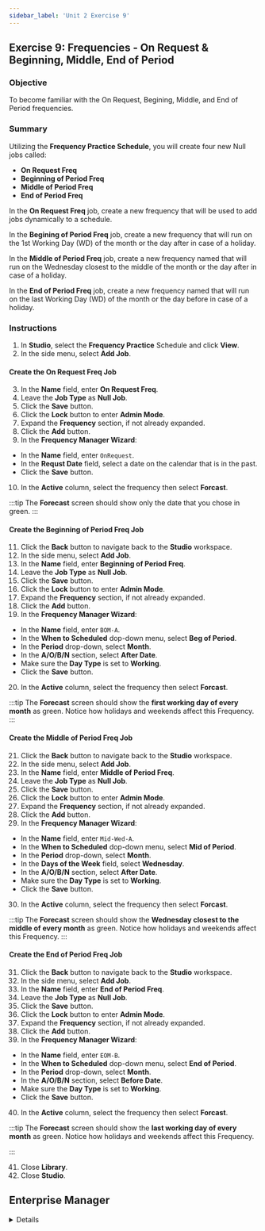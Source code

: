 ```yaml
---
sidebar_label: 'Unit 2 Exercise 9'
---
```


## Exercise 9: Frequencies - On Request & Beginning, Middle, End of Period

### Objective

To become familiar with the On Request, Begining, Middle, and End of Period frequencies.

### Summary

Utilizing the **Frequency Practice Schedule**, you will create four new Null jobs called:

* **On Request Freq**
* **Beginning of Period Freq**
* **Middle of Period Freq**
* **End of Period Freq**

In the **On Request Freq** job, create a new frequency that will be used to add jobs dynamically to a schedule.

In the **Begining of Period Freq** job, create a new frequency that will run on the 1st Working Day (WD) of the month or the day after in case of a holiday.

In the **Middle of Period Freq** job, create a new frequency named that will run on the Wednesday closest to the middle of the month or the day after in case of a holiday.

In the **End of Period Freq** job, create a new frequency named that will run on the last Working Day (WD) of the month or the day before in case of a holiday.

### Instructions

1.	In **Studio**, select the **Frequency Practice** Schedule and click **View**.
2.	In the side menu, select **Add Job**.

#### Create the On Request Freq Job

3. In the **Name** field, enter **On Request Freq**.
4. Leave the **Job Type** as **Null Job**.
5. Click the **Save** button.
6. Click the **Lock** button to enter **Admin Mode**.
7. Expand the **Frequency** section, if not already expanded.
8. Click the **Add** button.
9. In the **Frequency Manager Wizard**:
  * In the **Name** field, enter ```OnRequest```.
  * In the **Requst Date** field, select a date on the calendar that is in the past.
  * Click the **Save** button.
10. In the **Active** column, select the frequency then select **Forcast**.

:::tip
The **Forecast** screen should show only the date that you chose in green.
:::

#### Create the Beginning of Period Freq Job

11. Click the **Back** button to navigate back to the **Studio** workspace.
12. In the side menu, select **Add Job**.
13. In the **Name** field, enter **Beginning of Period Freq**.
14. Leave the **Job Type** as **Null Job**.
15. Click the **Save** button.
16. Click the **Lock** button to enter **Admin Mode**.
17. Expand the **Frequency** section, if not already expanded.
18. Click the **Add** button.
19. In the **Frequency Manager Wizard**:
  * In the **Name** field, enter ```BOM-A```.
  * In the **When to Scheduled** dop-down menu, select **Beg of Period**.
  * In the **Period** drop-down, select **Month**.
  * In the **A/O/B/N** section, select **After Date**.
  * Make sure the **Day Type** is set to **Working**.
  * Click the **Save** button.
20. In the **Active** column, select the frequency then select **Forcast**.

:::tip
The **Forecast** screen should show the **first working day of every month** as green. Notice how holidays and weekends affect this Frequency.
:::

#### Create the Middle of Period Freq Job

21. Click the **Back** button to navigate back to the **Studio** workspace.
22. In the side menu, select **Add Job**.
23. In the **Name** field, enter **Middle of Period Freq**.
24. Leave the **Job Type** as **Null Job**.
25. Click the **Save** button.
26. Click the **Lock** button to enter **Admin Mode**.
27. Expand the **Frequency** section, if not already expanded.
28. Click the **Add** button.
29. In the **Frequency Manager Wizard**:
  * In the **Name** field, enter ```Mid-Wed-A```.
  * In the **When to Scheduled** dop-down menu, select **Mid of Period**.
  * In the **Period** drop-down, select **Month**.
  * In the **Days of the Week** field, select **Wednesday**.
  * In the **A/O/B/N** section, select **After Date**.
  * Make sure the **Day Type** is set to **Working**.
  * Click the **Save** button.
30. In the **Active** column, select the frequency then select **Forcast**.

:::tip
The **Forecast** screen should show the **Wednesday closest to the middle of every month** as green. Notice how holidays and weekends affect this Frequency.
:::

#### Create the End of Period Freq Job

31. Click the **Back** button to navigate back to the **Studio** workspace.
32. In the side menu, select **Add Job**.
33. In the **Name** field, enter **End of Period Freq**.
34. Leave the **Job Type** as **Null Job**.
35. Click the **Save** button.
36. Click the **Lock** button to enter **Admin Mode**.
37. Expand the **Frequency** section, if not already expanded.
38. Click the **Add** button.
39. In the **Frequency Manager Wizard**:
  * In the **Name** field, enter ```EOM-B```.
  * In the **When to Scheduled** dop-down menu, select **End of Period**.
  * In the **Period** drop-down, select **Month**.
  * In the **A/O/B/N** section, select **Before Date**.
  * Make sure the **Day Type** is set to **Working**.
  * Click the **Save** button.
40. In the **Active** column, select the frequency then select **Forcast**.

:::tip
The **Forecast** screen should show the **last working day of every month** as green. Notice how holidays and weekends affect this Frequency.

:::

41. Close **Library**.
42. Close **Studio**.



## Enterprise Manager

<details>

:::tip [Walkthrough Video - Unit 2 Exercise 9](../static/videobasic/U2E9.mp4)

:::


1.	Open the **Job Master**.
2.	Select **Frequency Practice** Schedule from the **Schedule** drop-down menu.
3.	Click the **Add** button.
4.	Enter **On Request Frequency Practice** in the **Name** text field.
5.	Click the **Save** button.
6.	Repeat Steps 3-5 creating three Null Jobs:
  *	**Begin of Period Frequency Practice**
  *	**Mid of Period Frequency Practice**
  *	**End of Period Frequency Practice**
7.	Frequency: **On Request**
  *	Select **On Request Frequency Practice** in the Job Name drop-down menu
  *	While in the Frequency Screen, click the **Add** button below the **Frequency List**. 
  *	Click the **Create new Frequency** radio button.
  *	Type **OnRequest** in the **Frequency Name **field.
  *	Click **Next**.
  *	Select the **On Request** radio button.
  *	Select **January 3rd** for the **Request Date**.
  *	Leave the **A/O/B/N** setting on **On Date**.
  *	Click the **Forecast** Button.
  *	Move the Forecast and **Frequency Definition Wizard** screens so that you can see both.
  *	On the **Forecast** screen, only **January 3rd** for this year should be green. 
  *	Click **Finish**.
8.	Frequency: **Begin of Period**
  *	Select **Begin of Period Frequency Practice** in the Job Name drop-down menu.
  *	While in the Frequency Screen, click the **Add** button below the **Frequency List**. 
  *	Click the Create new **Frequency** radio button.
  *	Type **BOM-A** in the **Frequency Name** field.
  *	Click **Next**.
  *	Select the **Beg of Period** radio button.
  *	Change the **A/O/B/N** setting from **On Date** to **After Date** 
  *	Click the **Forecast** Button.
  *	Move the **Forecast** and **Frequency Definition Wizard** screens so that you can see both.
  *	On the **Forecast** screen, the **first working day** of every month should be green. Notice how holidays and weekends affect this Frequency.
  *	Click **Finish**.
9.	Frequency: **Mid of Period**
  *	Select **Mid of Period Frequency Practice** in the Job Name drop-down menu.
  *	While in the Frequency Screen, click the **Add** button below the **Frequency List**. 
  *	Click the **Create new Frequency** radio button.
  *	Type **Mid-Wed-A** in the Frequency Name field.
  *	Click **Next**.
  *	Select the **Mid of Period** radio button.
  *	Select Wednesday from the Day of the Week menu.
  *	Change the **A/O/B/N** setting from **On Date** to **After Date**. 
  *	Click the **Forecast** Button.
  *	Move the **Forecast** and **Frequency Definition Wizard** screens so that you can see both.
  *	On the **Forecast** screen, the Wednesday closest to the middle of every month should be green. Notice how holidays and weekends affect this Frequency.
  *	Click **Finish**.
10.	Frequency: **End of Period**
  *	Select **End of Period Frequency Practice** in the Job Name drop-down menu.
  *	While in the Frequency Screen, click the **Add** button below the **Frequency List**. 
  *	Click the **Create new Frequency** radio button.
  *	Type **EOM-B** in the **Frequency Name** field.
  *	Click **Next**.
  *	Select the **End of Period** radio button.
  *	Change the **A/O/B/N** setting from **On Date** to **Before Date**. 
  *	Click the **Forecast** Button.
  *	Move the **Forecast** and **Frequency Definition Wizard** screens so that you can see both.
  *	On the **Forecast** screen, the **last working day** of every month should be green. Notice how holidays and weekends affect this Frequency.
  *	Click **Finish**.

</details>